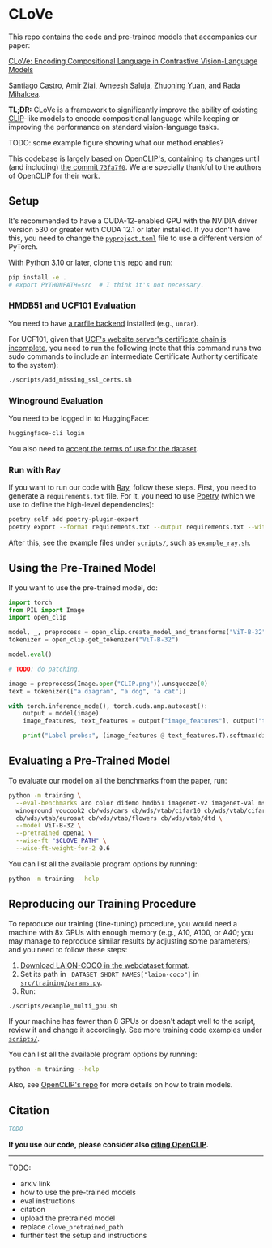 # CLoVe

This repo contains the code and pre-trained models that accompanies our paper:

[CLoVe: Encoding Compositional Language in Contrastive Vision-Language Models](https://arxiv.org/abs/TODO)

[Santiago Castro](https://santi.uy/),
[Amir Ziai](https://linkedin.com/in/amirziai),
[Avneesh Saluja](https://asaluja.github.io/),
[Zhuoning Yuan](https://zhuoning.cc/),
and [Rada Mihalcea](https://web.eecs.umich.edu/~mihalcea/).

**TL;DR:** CLoVe is a framework to significantly improve the ability of existing
[CLIP](https://openai.com/research/clip)-like models to encode compositional language while keeping or improving the 
performance on standard vision-language tasks.

TODO: some example figure showing what our method enables?

This codebase is largely based on [OpenCLIP's](https://github.com/mlfoundations/open_clip),
containing its changes until (and including)
[the commit `73fa7f0`](https://github.com/mlfoundations/open_clip/commit/73fa7f0).
We are specially thankful to the authors of OpenCLIP for their work.

## Setup

It's recommended to have a CUDA-12-enabled GPU with the NVIDIA driver version 530 or greater with CUDA 12.1 or 
later installed.
If you don't have this, you need to change the [`pyproject.toml`](pyproject.toml) file to use a different version of
PyTorch.

With Python 3.10 or later, clone this repo and run:

```bash
pip install -e .
# export PYTHONPATH=src  # I think it's not necessary.
```

### HMDB51 and UCF101 Evaluation

You need to have [a rarfile backend](https://github.com/markokr/rarfile) installed (e.g., `unrar`).

For UCF101, given that [UCF's website server's certificate chain is
incomplete](https://www.ssllabs.com/ssltest/analyze.html?d=www.crcv.ucf.edu), you need to run the following
(note that this command runs two sudo commands to include an intermediate Certificate Authority certificate to the 
system):

```bash
./scripts/add_missing_ssl_certs.sh
```

### Winoground Evaluation

You need to be logged in to HuggingFace:

```bash
huggingface-cli login
```

You also need to [accept the terms of use for the dataset](https://huggingface.co/datasets/facebook/winoground).

### Run with Ray

If you want to run our code with [Ray](https://www.ray.io/), follow these steps.
First, you need to generate a `requirements.txt` file.
For it, you need to use [Poetry](https://python-poetry.org/) (which we use to define the high-level dependencies):

```bash
poetry self add poetry-plugin-export
poetry export --format requirements.txt --output requirements.txt --without-hashes
```

After this, see the example files under [`scripts/`](scripts), such as [`example_ray.sh`](scripts/example_ray.sh).

## Using the Pre-Trained Model

If you want to use the pre-trained model, do:

```python
import torch
from PIL import Image
import open_clip

model, _, preprocess = open_clip.create_model_and_transforms("ViT-B-32", pretrained="openai")
tokenizer = open_clip.get_tokenizer("ViT-B-32")

model.eval()

# TODO: do patching.

image = preprocess(Image.open("CLIP.png")).unsqueeze(0)
text = tokenizer(["a diagram", "a dog", "a cat"])

with torch.inference_mode(), torch.cuda.amp.autocast():
    output = model(image)
    image_features, text_features = output["image_features"], output["text_features"]

    print("Label probs:", (image_features @ text_features.T).softmax(dim=-1))  # Prints `[[1., 0., 0.]]`.
```

## Evaluating a Pre-Trained Model

To evaluate our model on all the benchmarks from the paper, run:

```bash
python -m training \
  --eval-benchmarks aro color didemo hmdb51 imagenet-v2 imagenet-val msrvtt sts sugar-crepe svo-probes ucf101 val \
  winoground youcook2 cb/wds/cars cb/wds/vtab/cifar10 cb/wds/vtab/cifar100 cb/wds/mnist \
  cb/wds/vtab/eurosat cb/wds/vtab/flowers cb/wds/vtab/dtd \
  --model ViT-B-32 \
  --pretrained openai \
  --wise-ft "$CLOVE_PATH" \
  --wise-ft-weight-for-2 0.6
```

You can list all the available program options by running:

```bash
python -m training --help
````

## Reproducing our Training Procedure

To reproduce our training (fine-tuning) procedure, you would need a machine with 8x GPUs with enough memory
(e.g., A10, A100, or A40; you may manage to reproduce similar results by adjusting some parameters)
and you need to follow these steps:

1. [Download LAION-COCO in the webdataset
    format](https://github.com/rom1504/img2dataset/blob/main/dataset_examples/laion-coco.md).
2. Set its path in `_DATASET_SHORT_NAMES["laion-coco"]` in [`src/training/params.py`](src/training/params.py).
3. Run:

```bash
./scripts/example_multi_gpu.sh
```

If your machine has fewer than 8 GPUs or doesn't adapt well to the script, review it and change it accordingly.
See more training code examples under [`scripts/`](scripts).

You can list all the available program options by running:

```bash
python -m training --help
````

Also, see [OpenCLIP's repo](https://github.com/mlfoundations/open_clip) for more details on how to train models.

## Citation

```bibtex
TODO
```

**If you use our code, please consider also
[citing OpenCLIP](https://github.com/mlfoundations/open_clip?tab=readme-ov-file#citing).**

---

TODO:

* arxiv link
* how to use the pre-trained models
* eval instructions
* citation
* upload the pretrained model
* replace `clove_pretrained_path`
* further test the setup and instructions
